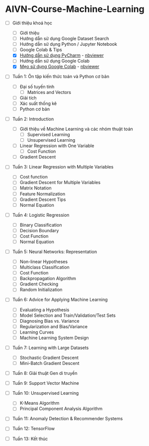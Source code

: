 # AIVN-Course-Machine-Learning

- [ ] Giới thiệu khoá học 
  - [ ] Giới thiệu
  - [ ] Hướng dẫn sử dụng Google Dataset Search 
  - [ ] Hướng dẫn sử dụng Python / Jupyter Notebook 
  - [ ] Google Colab & Tips
  - [x] [Hướng dẫn sử dụng PyCharm](https://github.com/thanhhff/AIVN-Machine-Learning/blob/master/Week%201/H%C6%B0%E1%BB%9Bng%20d%E1%BA%ABn%20s%E1%BB%AD%20d%E1%BB%A5ng%20PyCharm%20.ipynb) - [nbviewer](https://nbviewer.jupyter.org/github/thanhhff/AIVN-Machine-Learning/blob/master/Week%201/H%C6%B0%E1%BB%9Bng%20d%E1%BA%ABn%20s%E1%BB%AD%20d%E1%BB%A5ng%20PyCharm%20.ipynb)
  - [ ] Hướng dẫn sử dụng Google Colab
  - [x] [Mẹo sử dụng Google Colab](https://github.com/thanhhff/AIVN-Machine-Learning/blob/master/Week%201/Tips%20Google%20Colab%20(S%E1%BB%AD%20d%E1%BB%A5ng%20GPU%20mi%E1%BB%85n%20ph%C3%AD).ipynb) - [nbviewer](https://nbviewer.jupyter.org/github/thanhhff/AIVN-Machine-Learning/blob/master/Week%201/Tips%20Google%20Colab%20%28S%E1%BB%AD%20d%E1%BB%A5ng%20GPU%20mi%E1%BB%85n%20ph%C3%AD%29.ipynb)
  
- [ ] Tuần 1: Ôn tập kiến thức toán và Python cơ bản  
  - [ ] Đại số tuyến tính
    - [ ] Matrices and Vectors
  - [ ] Giải tích 
  - [ ] Xác suất thống kê 
  - [ ] Python cơ bản 
  
- [ ] Tuần 2: Introduction
  - [ ] Giới thiệu về Machine Learning và các nhóm thuật toán 
    - [ ] Supervised Learning
    - [ ] Unsupervised Learning
  - [ ] Linear Regression with One Variable
    - [ ] Cost Function
  - [ ] Gradient Descent
  
- [ ] Tuần 3: Linear Regression with Multiple Variables
  - [ ] Cost function
  - [ ] Gradient Descent for Multiple Variables
  - [ ] Matrix Notation
  - [ ] Feature Normalization
  - [ ] Gradient Descent Tips
  - [ ] Normal Equation
  
- [ ] Tuần 4: Logistic Regression
  - [ ] Binary Classification
  - [ ] Decision Boundary
  - [ ] Cost Function
  - [ ] Normal Equation
  
- [ ] Tuần 5: Neural Networks: Representation
  - [ ] Non-linear Hypotheses
  - [ ] Multiclass Classification
  - [ ] Cost Function
  - [ ] Backpropagation Algorithm
  - [ ] Gradient Checking
  - [ ] Random Initialization
  
- [ ] Tuần 6: Advice for Applying Machine Learning
  - [ ] Evaluating a Hypothesis
  - [ ] Model Selection and Train/Validation/Test Sets
  - [ ] Diagnosing Bias vs. Variance
  - [ ] Regularization and Bias/Variance
  - [ ] Learning Curves
  - [ ] Machine Learning System Design
  
- [ ] Tuần 7: Learning with Large Datasets
  - [ ] Stochastic Gradient Descent
  - [ ] Mini-Batch Gradient Descent

- [ ] Tuần 8: Giải thuật Gen di truyền 

- [ ] Tuần 9: Support Vector Machine

- [ ] Tuần 10: Unsupervised Learning
  - [ ] K-Means Algorithm
  - [ ] Principal Component Analysis Algorithm

- [ ] Tuần 11: Anomaly Detection & Recommender Systems

- [ ] Tuần 12: TensorFlow 

- [ ] Tuần 13: Kết thúc

